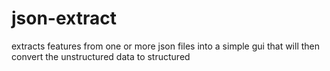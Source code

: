 # json-extract
extracts features from one or more json files into a simple gui that will then convert the unstructured data to structured
